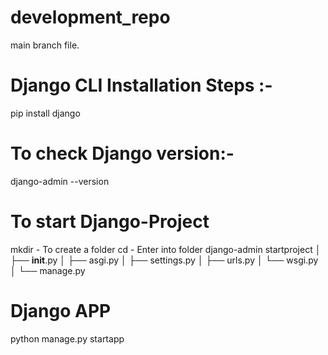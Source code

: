 # development_repo
main branch file.

# Django CLI Installation Steps :- 
pip install django

# To check Django version:-
django-admin --version

# To start Django-Project
mkdir <foldername> - To create a folder
cd <foldername> - Enter into folder 
django-admin startproject <projectname>
│   ├── __init__.py
│   ├── asgi.py
│   ├── settings.py
│   ├── urls.py
│   └── wsgi.py
│
└── manage.py
  
# Django APP
python manage.py startapp <appname>
